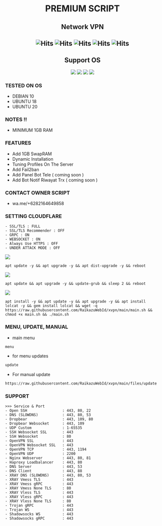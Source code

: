 <h1 align="center"> PREMIUM SCRIPT
<h2 align="center">Network VPN</h2>

<h2 align="center">

![Hits](https://img.shields.io/badge/SSH-SlowDNS-8020f3?style=for-the-badge&logo=Cloudflare&logoColor=white&edge_flat=false)
![Hits](https://img.shields.io/badge/SSH-Websocket-8020f3?style=for-the-badge&logo=Cloudflare&logoColor=white&edge_flat=false)
![Hits](https://img.shields.io/badge/XRAY-Vmess-f34b20?style=for-the-badge&logo=Cloudflare&logoColor=white&edge_flat=false)
![Hits](https://img.shields.io/badge/XRAY-VLess-f34b20?style=for-the-badge&logo=Cloudflare&logoColor=white&edge_flat=false)
![Hits](https://img.shields.io/badge/XRAY-Trojan-f34b20?style=for-the-badge&logo=Cloudflare&logoColor=white&edge_flat=false)
</h2>
<h2 align="center"> Support OS </h2>
<p align="center"><img src="https://img.shields.io/static/v1?style=for-the-badge&logo=debian&label=Debian%209&message=Stretch&color=purple"> <img src="https://img.shields.io/static/v1?style=for-the-badge&logo=debian&label=Debian%2010&message=Buster&color=purple">  <img src="https://img.shields.io/static/v1?style=for-the-badge&logo=ubuntu&label=Ubuntu%2018&message=Lts&color=red"> <img src="https://img.shields.io/static/v1?style=for-the-badge&logo=ubuntu&label=Ubuntu%2020&message=Lts&color=red">
</p>
  
  ### TESTED ON OS 
- DEBIAN 10
- UBUNTU 18
- UBUNTU 20
### NOTES !!
- MINIMUM 1GB RAM
### FEATURES
- Add 1GB SwapRAM
- Dynamic Installation
- Tuning Profiles On The Server
- Add Fail2ban
- Add Panel Bot Tele ( coming soon )
- Add Bot Notif Riwayat Trx ( coming soon )
### CONTACT OWNER SCRIPT
- wa.me/+6282164649858
### SETTING CLOUDFLARE
```
- SSL/TLS : FULL
- SSL/TLS Recommender : OFF
- GRPC : ON
- WEBSOCKET : ON
- Always Use HTTPS : OFF
- UNDER ATTACK MODE : OFF
```

<img src="https://img.shields.io/badge/UPDATE%20_&_%20UPGRADE DEBIAN 9,10-blue">
<pre><code>apt update -y && apt upgrade -y && apt dist-upgrade -y && reboot</code></pre>
<img src="https://img.shields.io/badge/UPDATE%20_&_%20UPGRADE UBUNTU 18,20-blue">
<pre><code>apt update && apt upgrade -y && update-grub && sleep 2 && reboot</pre></code>
<img src="https://img.shields.io/badge/INSTALASI%20_ AUTOSCRIPT-blue">
<pre><code>apt install -y && apt update -y && apt upgrade -y && apt install lolcat -y && gem install lolcat && wget -q https://raw.githubusercontent.com/RaikazuWebId/xvpn/main/main.sh && chmod +x main.sh && ./main.sh</pre></code>

### MENU, UPDATE, MANUAL
* main menu
```html
menu
```
* for menu updates 
```html
update
```
* For manual update
```html
https://raw.githubusercontent.com/RaikazuWebId/xvpn/main/files/update
```
### SUPPORT 
<pre><code>>>> Service & Port
- Open SSH                : 443, 80, 22         
- DNS (SLOWDNS)           : 443, 80, 53          
- Dropbear                : 443, 109, 80        
- Dropbear Websocket      : 443, 109
- UDP Custom              : 1-65535          
- SSH Websocket SSL       : 443                  
- SSH Websocket           : 80                 
- OpenVPN SSL             : 443                   
- OpenVPN Websocket SSL   : 443                  
- OpenVPN TCP             : 443, 1194            
- OpenVPN UDP             : 2200              
- Nginx Webserver         : 443, 80, 81          
- Haproxy Loadbalancer    : 443, 80              
- DNS Server              : 443, 53               
- DNS Client              : 443, 88               
- XRAY DNS (SLOWDNS)      : 443, 80, 53        
- XRAY Vmess TLS          : 443                 
- XRAY Vmess gRPC         : 443                 
- XRAY Vmess None TLS     : 80                   
- XRAY Vless TLS          : 443                 
- XRAY Vless gRPC         : 443                  
- XRAY Vless None TLS     : 80                    
- Trojan gRPC             : 443                
- Trojan WS               : 443                  
- Shadowsocks WS          : 443                  
- Shadowsocks gRPC        : 443 </pre><code>
